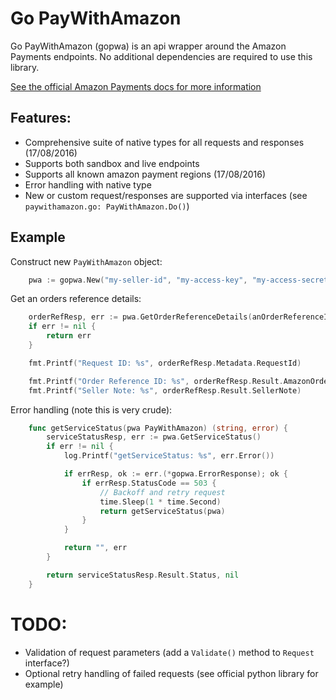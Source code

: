 # Go PayWithAmazon

Go PayWithAmazon (gopwa) is an api wrapper around the Amazon Payments endpoints. No additional dependencies are required to use this library.

[See the official Amazon Payments docs for more information](https://payments.amazon.co.uk/developer/documentation/lpwa/201909330)

## Features:
- Comprehensive suite of native types for all requests and responses (17/08/2016)
- Supports both sandbox and live endpoints
- Supports all known amazon payment regions (17/08/2016)
- Error handling with native type
- New or custom request/responses are supported via interfaces (see `paywithamazon.go: PayWithAmazon.Do()`)

## Example

Construct new `PayWithAmazon` object:
```go
	pwa := gopwa.New("my-seller-id", "my-access-key", "my-access-secret", gopwa.UK, gopwa.Sandbox)
```

Get an orders reference details:
```go
	orderRefResp, err := pwa.GetOrderReferenceDetails(anOrderReferenceId, "")
	if err != nil {
		return err
	}

	fmt.Printf("Request ID: %s", orderRefResp.Metadata.RequestId)

	fmt.Printf("Order Reference ID: %s", orderRefResp.Result.AmazonOrderReferenceId)
	fmt.Printf("Seller Note: %s", orderRefResp.Result.SellerNote)
```

Error handling (note this is very crude):
```go
	func getServiceStatus(pwa PayWithAmazon) (string, error) {
		serviceStatusResp, err := pwa.GetServiceStatus()
		if err != nil {
			log.Printf("getServiceStatus: %s", err.Error())

			if errResp, ok := err.(*gopwa.ErrorResponse); ok {
				if errResp.StatusCode == 503 {
					// Backoff and retry request
					time.Sleep(1 * time.Second)
					return getServiceStatus(pwa)
				}
			}

			return "", err
		}

		return serviceStatusResp.Result.Status, nil
	}
```

# TODO:
- Validation of request parameters (add a `Validate()` method to `Request` interface?)
- Optional retry handling of failed requests (see official python library for example)
